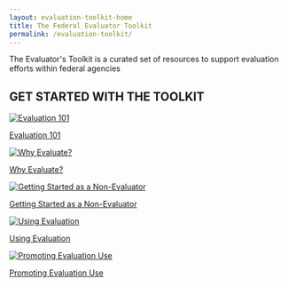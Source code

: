 ```yaml
---
layout: evaluation-toolkit-home
title: The Federal Evaluator Toolkit
permalink: /evaluation-toolkit/
---
```


<section class="usa-graphic-list">
  <div class="grid-container margin-0 padding-0">
    <div class="usa-graphic-list__row grid-row grid-gap">
    <p class="margin-bottom-0">The Evaluator's Toolkit is a curated set of resources to support evaluation efforts within federal agencies</p>  
    </div>
  </div>
</section>

<section class="usa-graphic-list">
  <div class="grid-container margin-0 padding-0">
    <div class="usa-graphic-list__row grid-row grid-gap display-flex">
        <div class="usa-media-block">
             <h2 class="margin-bottom-0 text-primary">GET STARTED WITH THE TOOLKIT</h2>
        </div>
    </div>
    <div class="usa-graphic-list__row grid-row grid-gap">
        <div class="usa-media-block tablet:grid-col-4 text-center">
            <a href="{{site.baseurl}}/evaluation-toolkit/evaluation-101"><img class="circle-evaluation-card" alt="Evaluation 101" src="{{site.baseurl}}/assets/images/blog/budget-report.jpg"></a>
            <div class="usa-media-block__body evaluation-width">  
              <p><a class="eoc-link text-no-underline border-0" href="{{site.baseurl}}/evaluation-toolkit/evaluation-101">Evaluation 101</a></p>
            </div>
        </div>
        <div class="usa-media-block tablet:grid-col-4 text-center">
            <a href="{{site.baseurl}}/evaluation-toolkit/why-evaluate"><img class="circle-evaluation-card" alt="Why Evaluate?" src="{{site.baseurl}}/assets/images/blog/notebook.jpg"></a>
            <div class="usa-media-block__body evaluation-width">  
              <p><a class="eoc-link text-no-underline border-0" href="{{site.baseurl}}/evaluation-toolkit/why-evaluate">Why Evaluate?</a></p>
            </div>
        </div>
        <div class="usa-media-block tablet:grid-col-4 text-center">
            <a href="{{site.baseurl}}/evaluation-toolkit/non-evaluator"><img class="circle-evaluation-card" alt="Getting Started as a Non-Evaluator" src="{{site.baseurl}}/assets/images/blog/learning-agenda-thumbnail.jpg"></a>
            <div class="usa-media-block__body evaluation-width">  
              <p><a class="eoc-link text-no-underline border-0" href="{{site.baseurl}}/evaluation-toolkit/non-evaluator">Getting Started as a Non-Evaluator</a></p>
            </div>
        </div>
        <div class="usa-media-block tablet:grid-col-2 text-center">
        </div>
        <div class="usa-media-block tablet:grid-col-4 text-center">
            <a href="{{site.baseurl}}/evaluation-toolkit/evaluation"><img class="circle-evaluation-card" alt="Using Evaluation" src="{{site.baseurl}}/assets/images/blog/lightbulb-stickers.jpg"></a>
            <div class="usa-media-block__body evaluation-width">  
              <p><a class="eoc-link text-no-underline border-0" href="{{site.baseurl}}/evaluation-toolkit/evaluation">Using Evaluation</a></p>
            </div>
        </div>
        <div class="usa-media-block tablet:grid-col-4 text-center">
            <a href="{{site.baseurl}}/evaluation-toolkit/promoting-evaluation"><img class="circle-evaluation-card" alt="Promoting Evaluation Use" src="{{site.baseurl}}/assets/images/blog/trophy-stars-thumbnail.png"></a>
            <div class="usa-media-block__body evaluation-width">  
              <p><a class="eoc-link text-no-underline border-0" href="{{site.baseurl}}/evaluation-toolkit/promoting-evaluation">Promoting Evaluation Use</a></p>
            </div>
        </div>
    </div>
  </div>
</section>